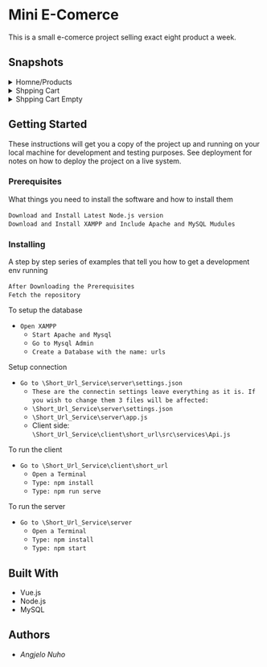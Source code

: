 # Mini E-Comerce 
This is a small e-comerce project selling exact eight product a week.


## Snapshots
<details>
 <summary>Homne/Products</summary>
 <img src="/readmeImg/home.png"  />
</details>
<details>
 <summary>Shpping Cart</summary>
 <img src="/readmeImg/cartWitems.png"  />
</details>
<details>
 <summary>Shpping Cart Empty</summary>
 <img src="/readmeImg/cartEmpty.png"  />
</details>

## Getting Started
These instructions will get you a copy of the project up and running on your local machine for development and testing purposes. See deployment for notes on how to deploy the project on a live system.
### Prerequisites
What things you need to install the software and how to install them

`Download and Install Latest Node.js version`  
`Download and Install XAMPP and Include Apache and MySQL Mudules`

### Installing
A step by step series of examples that tell you how to get a development env running

`After Downloading the Prerequisites`  
`Fetch the repository`   

To setup the database
* `Open XAMPP`
  * `Start Apache and Mysql`
  * `Go to Mysql Admin`
  * `Create a Database with the name: urls`  
  
Setup connection
* `Go to \Short_Url_Service\server\settings.json`
  * `These are the connectin settings leave everything as it is. If you wish to change them 3 files will be affected:`
  * `\Short_Url_Service\server\settings.json`
  * `\Short_Url_Service\server\app.js`
  * Client side: `\Short_Url_Service\client\short_url\src\services\Api.js`
  
  
To run the client
* `Go to \Short_Url_Service\client\short_url`
  * `Open a Terminal`
  * `Type: npm install`
  * `Type: npm run serve`

To run the server
* `Go to \Short_Url_Service\server`
  * `Open a Terminal`
  * `Type: npm install`
  * `Type: npm start`  

  
## Built With

* Vue.js
* Node.js
* MySQL

## Authors
* *Angjelo Nuho*
